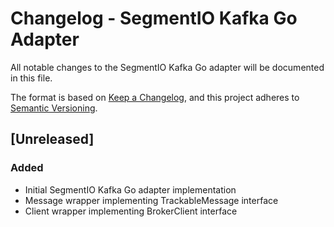 # Changelog - SegmentIO Kafka Go Adapter

All notable changes to the SegmentIO Kafka Go adapter will be documented in this file.

The format is based on [Keep a Changelog](https://keepachangelog.com/en/1.1.0/),
and this project adheres to [Semantic Versioning](https://semver.org/spec/v2.0.0.html).

## [Unreleased]

### Added
- Initial SegmentIO Kafka Go adapter implementation
- Message wrapper implementing TrackableMessage interface
- Client wrapper implementing BrokerClient interface